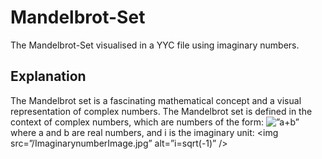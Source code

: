 # Mandelbrot-Set
The Mandelbrot-Set visualised in a YYC file using imaginary numbers.

## Explanation
The Mandelbrot set is a fascinating mathematical concept and a visual representation of complex numbers. The Mandelbrot set is defined in the context of complex numbers, which are numbers of the form:
<img src=”/AplusBImage.jpg” alt=”a+b” />
where a and b are real numbers, and i is the imaginary unit:
<img src=”/ImaginarynumberImage.jpg” alt=”i=sqrt(-1)” />
